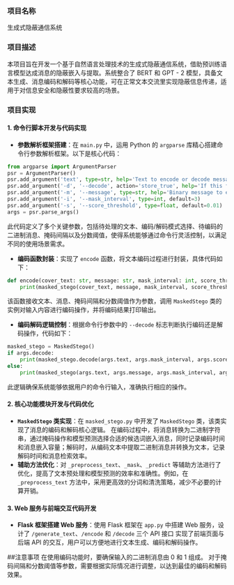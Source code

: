 ### 项目名称
生成式隐蔽通信系统

### 项目描述
本项目旨在开发一个基于自然语言处理技术的生成式隐蔽通信系统，借助预训练语言模型达成消息的隐蔽嵌入与提取。系统整合了 BERT 和 GPT - 2 模型，具备文本生成、消息编码和解码等核心功能，可在正常文本交流里实现隐蔽信息传递，适用于对信息安全和隐蔽性要求较高的场景。

### 项目实现

#### 1. 命令行脚本开发与代码实现
- **参数解析框架搭建**：在 `main.py` 中，运用 Python 的 `argparse` 库精心搭建命令行参数解析框架。以下是核心代码：
```python
from argparse import ArgumentParser
psr = ArgumentParser()
psr.add_argument('text', type=str, help='Text to encode or decode message.')
psr.add_argument('-d', '--decode', action='store_true', help='If this flag is set, decodes from the text.')
psr.add_argument('-m', '--message', type=str, help='Binary message to encode consisting of 0s or 1s.')
psr.add_argument('-i', '--mask_interval', type=int, default=3)
psr.add_argument('-s', '--score_threshold', type=float, default=0.01)
args = psr.parse_args()
```
此代码定义了多个关键参数，包括待处理的文本、编码/解码模式选择、待编码的二进制消息、掩码间隔以及分数阈值，使得系统能够通过命令行灵活控制，以满足不同的使用场景需求。
- **编码函数封装**：实现了 `encode` 函数，将文本编码过程进行封装，具体代码如下：
```python
def encode(cover_text: str, message: str, mask_interval: int, score_threshold: float):
    print(masked_stego(cover_text, message, mask_interval, score_threshold))
```
该函数接收文本、消息、掩码间隔和分数阈值作为参数，调用 `MaskedStego` 类的实例对输入内容进行编码操作，并将编码结果打印输出。
- **编码解码逻辑控制**：根据命令行参数中的 `--decode` 标志判断执行编码还是解码操作，代码如下：
```python
masked_stego = MaskedStego()
if args.decode:
    print(masked_stego.decode(args.text, args.mask_interval, args.score_threshold))
else:
    print(masked_stego(args.text, args.message, args.mask_interval, args.score_threshold))
```
此逻辑确保系统能够依据用户的命令行输入，准确执行相应的操作。

#### 2. 核心功能模块开发与代码优化
- **`MaskedStego` 类实现**：在 `masked_stego.py` 中开发了 `MaskedStego` 类，该类实现了消息的编码和解码核心逻辑。
在编码过程中，将消息转换为二进制字符串，通过掩码操作和模型预测选择合适的候选词嵌入消息，同时记录编码时间和消息嵌入容量；解码时，从编码文本中提取二进制消息并转换为文本，记录解码时间和消息检索效率。
- **辅助方法优化**：对 `_preprocess_text`、`_mask`、`_predict` 等辅助方法进行了优化，提高了文本预处理和模型预测的效率和准确性。例如，在 `_preprocess_text` 方法中，采用更高效的分词和清洗策略，减少不必要的计算开销。

#### 3. Web 服务与前端交互代码开发
- **Flask 框架搭建 Web 服务**：使用 Flask 框架在 `app.py` 中搭建 Web 服务，设计了 `/generate_text`、`/encode` 和 `/decode` 三个 API 接口
实现了前端页面与后端 API 的交互，用户可以方便地进行文本生成、编码和解码操作。

##注意事项
在使用编码功能时，要确保输入的二进制消息由 0 和 1 组成。
对于掩码间隔和分数阈值等参数，需要根据实际情况进行调整，以达到最佳的编码和解码效果。


